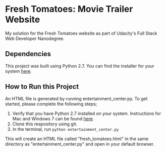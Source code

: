 # Fresh Tomatoes: Movie Trailer Website
My solution for the Fresh Tomatoes website as part of Udacity's Full Stack Web Developer Nanodegree.

## Dependencies
This project was built using Python 2.7. You can find the installer for your system [here](https://www.python.org/downloads/).

## How to Run this Project
An HTML file is generated by running entertainment_center.py. To get started, please complete the following steps;

1. Verify that you have Python 2.7 installed on your system. Instructions for Mac and Windows 7 can be found [here](https://edu.google.com/openonline/course-builder/docs/1.10/set-up-course-builder/check-for-python.html).
2. Clone this respository using git.
3. In the terminal, run `python entertainment_center.py`

This will create an HTML file called "fresh_tomatoes.html" in the same directory as "entertainment_center.py" and open in your default browser.

